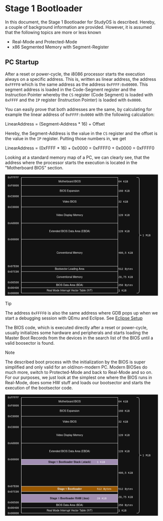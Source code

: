# Stage 1 Bootloader
In this document, the Stage 1 Bootloader for StudyOS is described. Hereby, a couple of background information are provided. However, it is assumed that the following topics are more or less known
 * Real-Mode and Protected-Mode
 * x86 Segmented Memory with Segment-Register

## PC Startup
After a reset or power-cycle, the i8086 processor starts the execution always on a specific address. This is, written as linear address, the address `0xFFFF0` which is the same address as the address `0xFFFF:0x00000`. This segment address is loaded in the Code-Segment register and the Instruction Pointer whereby the `CS` register (Code Segment) is loaded with `0xFFFF` and the `IP` register (Instruction Pointer) is loaded with `0x0000`.

You can easily prove that both addresses are the same, by calculating for example the linear address of `0xFFFF:0x0000` with the following calculation:

LinearAddress = (Segment-Address * 16) + Offset

Hereby, the Segment-Address is the value in the `CS` register and the offset is the value in the `IP` register. Putting those numbers in, we get

LinearAddress = (0xFFFF * 16) + 0x0000 = 0xFFFF0 + 0x0000 = 0xFFFF0

Looking at a standard memory map of a PC, we can clearly see, that the address where the processor starts the execution is located in the "Motherboard BIOS" section.

![PC Memory Map](../../images/PC_Memory_Map.png)

> [!TIP]
> The address `0xFFFF0` is also the same address where GDB pops up when we start a debugging session with QEmu and Eclipse. See [Eclipse Setup](../../tools/Eclipse.md)

The BIOS code, which is executed directly after a reset or power-cycle, usually initializes some hardware and peripherals and starts loading the Master Boot Records from the devices in the search list of the BIOS until a valid boosector is found.

> [!NOTE]
> The described boot process with the initialization by the BIOS is super simplified and only valid for an old/non-modern PC. Modern BIOSes do much more, switch to Protected-Mode and back to Real-Mode and so on. For our purposes, we just look at the simplest one where the BIOS runs in Real-Mode, does some HW stuff and loads our bootsector and starts the execution of the bootsector code.



![PC Memory Map](../../images/Stage1_Memory_Map.png)


